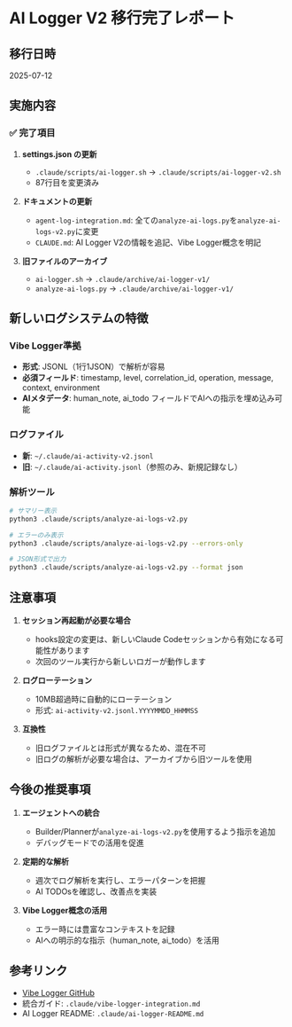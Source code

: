# AI Logger V2 移行完了レポート

## 移行日時
2025-07-12

## 実施内容

### ✅ 完了項目

1. **settings.json の更新**
   - `.claude/scripts/ai-logger.sh` → `.claude/scripts/ai-logger-v2.sh`
   - 87行目を変更済み

2. **ドキュメントの更新**
   - `agent-log-integration.md`: 全ての`analyze-ai-logs.py`を`analyze-ai-logs-v2.py`に変更
   - `CLAUDE.md`: AI Logger V2の情報を追記、Vibe Logger概念を明記

3. **旧ファイルのアーカイブ**
   - `ai-logger.sh` → `.claude/archive/ai-logger-v1/`
   - `analyze-ai-logs.py` → `.claude/archive/ai-logger-v1/`

## 新しいログシステムの特徴

### Vibe Logger準拠
- **形式**: JSONL（1行1JSON）で解析が容易
- **必須フィールド**: timestamp, level, correlation_id, operation, message, context, environment
- **AIメタデータ**: human_note, ai_todo フィールドでAIへの指示を埋め込み可能

### ログファイル
- **新**: `~/.claude/ai-activity-v2.jsonl`
- **旧**: `~/.claude/ai-activity.jsonl`（参照のみ、新規記録なし）

### 解析ツール
```bash
# サマリー表示
python3 .claude/scripts/analyze-ai-logs-v2.py

# エラーのみ表示
python3 .claude/scripts/analyze-ai-logs-v2.py --errors-only

# JSON形式で出力
python3 .claude/scripts/analyze-ai-logs-v2.py --format json
```

## 注意事項

1. **セッション再起動が必要な場合**
   - hooks設定の変更は、新しいClaude Codeセッションから有効になる可能性があります
   - 次回のツール実行から新しいロガーが動作します

2. **ログローテーション**
   - 10MB超過時に自動的にローテーション
   - 形式: `ai-activity-v2.jsonl.YYYYMMDD_HHMMSS`

3. **互換性**
   - 旧ログファイルとは形式が異なるため、混在不可
   - 旧ログの解析が必要な場合は、アーカイブから旧ツールを使用

## 今後の推奨事項

1. **エージェントへの統合**
   - Builder/Plannerが`analyze-ai-logs-v2.py`を使用するよう指示を追加
   - デバッグモードでの活用を促進

2. **定期的な解析**
   - 週次でログ解析を実行し、エラーパターンを把握
   - AI TODOsを確認し、改善点を実装

3. **Vibe Logger概念の活用**
   - エラー時には豊富なコンテキストを記録
   - AIへの明示的な指示（human_note, ai_todo）を活用

## 参考リンク
- [Vibe Logger GitHub](https://github.com/fladdict/vibe-logger)
- 統合ガイド: `.claude/vibe-logger-integration.md`
- AI Logger README: `.claude/ai-logger-README.md`
